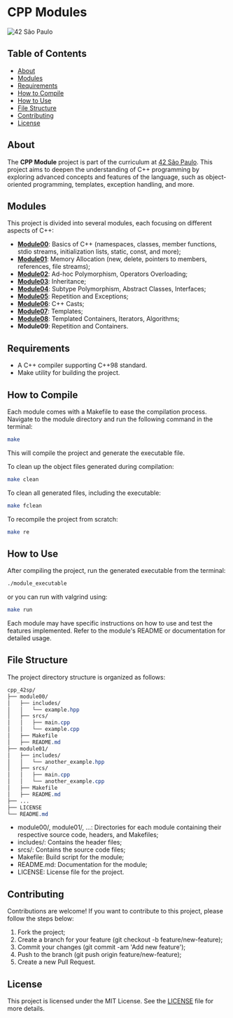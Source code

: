# CPP Modules

![42 São Paulo](https://img.shields.io/badge/42-SP-000000)

## Table of Contents

- [About](#about)
- [Modules](#modules)
- [Requirements](#requirements)
- [How to Compile](#how-to-compile)
- [How to Use](#how-to-use)
- [File Structure](#file-structure)
- [Contributing](#contributing)
- [License](#license)

## About

The **CPP Module** project is part of the curriculum at [42 São Paulo](https://www.42sp.org.br/). This project aims to deepen the understanding of C++ programming by exploring advanced concepts and features of the language, such as object-oriented programming, templates, exception handling, and more.

## Modules

This project is divided into several modules, each focusing on different aspects of C++:

- **[Module00](module00)**: Basics of C++ (namespaces, classes, member functions, stdio streams, initialization lists, static, const, and more);
- **[Module01](module01)**: Memory Allocation (new, delete, pointers to members, references, file streams);
- **[Module02](module02)**: Ad-hoc Polymorphism, Operators Overloading;
- **[Module03](module03)**: Inheritance;
- **[Module04](module04)**: Subtype Polymorphism, Abstract Classes, Interfaces;
- **[Module05](module05)**: Repetition and Exceptions;
- **[Module06](module06)**: C++ Casts;
- **[Module07](module07)**: Templates;
- **[Module08](module08)**: Templated Containers, Iterators, Algorithms;
- **Module09**: Repetition and Containers.

## Requirements

- A C++ compiler supporting C++98 standard.
- Make utility for building the project.

## How to Compile

Each module comes with a Makefile to ease the compilation process. Navigate to the module directory and run the following command in the terminal:

```sh
make
```

This will compile the project and generate the executable file.

To clean up the object files generated during compilation:

```sh
make clean
```

To clean all generated files, including the executable:

```sh
make fclean
```

To recompile the project from scratch:

```sh
make re
```

## How to Use

After compiling the project, run the generated executable from the terminal:

```sh
./module_executable
```

or you can run with valgrind using:

```sh
make run
```

Each module may have specific instructions on how to use and test the features implemented. Refer to the module's README or documentation for detailed usage.

## File Structure

The project directory structure is organized as follows:

```css
cpp_42sp/
├── module00/
│   ├── includes/
│   │   └── example.hpp
│   ├── srcs/
│   │   ├── main.cpp
│   │   └── example.cpp
│   ├── Makefile
│   ├── README.md
├── module01/
│   ├── includes/
│   │   └── another_example.hpp
│   ├── srcs/
│   │   ├── main.cpp
│   │   └── another_example.cpp
│   ├── Makefile
│   ├── README.md
├── ...
├── LICENSE
└── README.md
```

- module00/, module01/, ...: Directories for each module containing their respective source code, headers, and Makefiles;
- includes/: Contains the header files;
- srcs/: Contains the source code files;
- Makefile: Build script for the module;
- README.md: Documentation for the module;
- LICENSE: License file for the project.

## Contributing

Contributions are welcome! If you want to contribute to this project, please follow the steps below:

1. Fork the project;
2. Create a branch for your feature (git checkout -b feature/new-feature);
3. Commit your changes (git commit -am 'Add new feature');
4. Push to the branch (git push origin feature/new-feature);
5. Create a new Pull Request.

## License

This project is licensed under the MIT License. See the [LICENSE](LICENSE.txt) file for more details.

